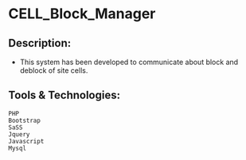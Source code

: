 # CELL_Block_Manager

##  Description: 
  -  This system has been developed to communicate about block and deblock of site cells.
  
##  Tools & Technologies: 
    PHP
    Bootstrap
    SaSS
    Jquery
    Javascript
    Mysql
